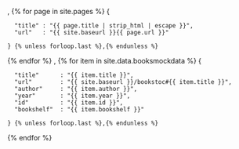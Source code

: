 ,
{% for page in site.pages %}
{

      "title" : "{{ page.title | strip_html | escape }}",
      "url"   : "{{ site.baseurl }}{{ page.url }}"

    } {% unless forloop.last %},{% endunless %}

{% endfor %}
,
{% for item in site.data.booksmockdata %}
{

      "title"      : "{{ item.title }}",
      "url"        : "{{ site.baseurl }}/bookstoc#{{ item.title }}",
      "author"     : "{{ item.author }}",
      "year"       : "{{ item.year }}",
      "id"         : "{{ item.id }}",
      "bookshelf"  : "{{ item.bookshelf }}"

    } {% unless forloop.last %},{% endunless %}

{% endfor %}
